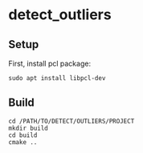 # detect_outliers

## Setup
First, install pcl package:

    sudo apt install libpcl-dev

## Build

    cd /PATH/TO/DETECT/OUTLIERS/PROJECT
    mkdir build
    cd build
    cmake ..
